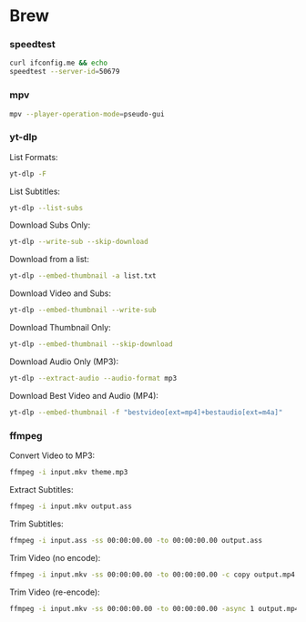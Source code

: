 # Brew

### speedtest
```bash
curl ifconfig.me && echo
speedtest --server-id=50679
```

### mpv
```bash
mpv --player-operation-mode=pseudo-gui
```

### yt-dlp
List Formats:
```bash
yt-dlp -F 
```
List Subtitles:
```bash
yt-dlp --list-subs 
```
Download Subs Only:
```bash
yt-dlp --write-sub --skip-download 
```
Download from a list:
```bash
yt-dlp --embed-thumbnail -a list.txt
```
Download Video and Subs:
```bash
yt-dlp --embed-thumbnail --write-sub 
```
Download Thumbnail Only:
```bash
yt-dlp --embed-thumbnail --skip-download 
```
Download Audio Only (MP3):
```bash
yt-dlp --extract-audio --audio-format mp3 
```
Download Best Video and Audio (MP4):
```bash
yt-dlp --embed-thumbnail -f "bestvideo[ext=mp4]+bestaudio[ext=m4a]" 
```

### ffmpeg
Convert Video to MP3:
```bash
ffmpeg -i input.mkv theme.mp3
```
Extract Subtitles:
```bash
ffmpeg -i input.mkv output.ass
```
Trim Subtitles:
```bash
ffmpeg -i input.ass -ss 00:00:00.00 -to 00:00:00.00 output.ass
```
Trim Video (no encode):
```bash
ffmpeg -i input.mkv -ss 00:00:00.00 -to 00:00:00.00 -c copy output.mp4
```
Trim Video (re-encode):
```bash
ffmpeg -i input.mkv -ss 00:00:00.00 -to 00:00:00.00 -async 1 output.mp4
```
